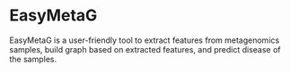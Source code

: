 # EasyMetaG
EasyMetaG is a user-friendly tool to extract features from metagenomics samples, build graph based on extracted features, and predict disease of the samples.

